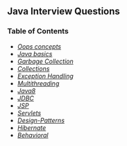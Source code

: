 ## Java Interview Questions

### Table of Contents

* *[Oops concepts](01-oops.md)* 
* *[Java basics](02-java-basics.md)*
* *[Garbage Collection](03-garbage-collection.md)*
* *[Collections](04-collections.md)*
* *[Exception Handling](05-exception-handling.md)*
* *[Multithreading](06-multithreading.md)*
* *[Java8](07-java8.md)*
* *[JDBC](08-jdbc.md)*
* *[JSP](09-jsp.md)*
* *[Servlets](10-servlets.md)*
* *[Design-Patterns](11-design-patterns.md)*
* *[Hibernate](16-hibernate.md)*
* *[Behavioral](17-behavioral.md)*
